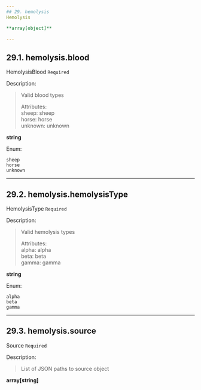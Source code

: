 ```yaml
---
## 29. hemolysis
Hemolysis  

**array[object]**

---
```

## 29.1. hemolysis.blood
HemolysisBlood  `Required`

Description:
> Valid blood types  
>  
> Attributes:  
>     sheep: sheep  
>     horse: horse  
>     unknown: unknown  

**string**

Enum:

	sheep
	horse
	unknown

---
## 29.2. hemolysis.hemolysisType
HemolysisType  `Required`

Description:
> Valid hemolysis types  
>  
> Attributes:  
>     alpha: alpha  
>     beta: beta  
>     gamma: gamma  

**string**

Enum:

	alpha
	beta
	gamma

---
## 29.3. hemolysis.source
Source  `Required`

Description:
> List of JSON paths to source object  

**array[string]**
